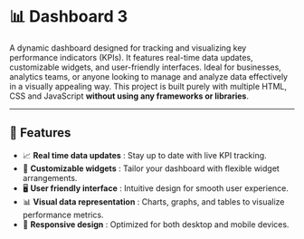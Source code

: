 # 📊 Dashboard 3

A dynamic dashboard designed for tracking and visualizing key performance indicators (KPIs). It features real-time data updates, customizable widgets, and user-friendly interfaces. Ideal for businesses, analytics teams, or anyone looking to manage and analyze data effectively in a visually appealing way. This project is built purely with multiple HTML, CSS and JavaScript **without using any frameworks or libraries**.

---

## 🚀 Features  
- 📈 **Real time data updates** : Stay up to date with live KPI tracking.  
- 🧩 **Customizable widgets** : Tailor your dashboard with flexible widget arrangements.  
- 🖥️ **User friendly interface** : Intuitive design for smooth user experience.  
- 📊 **Visual data representation** : Charts, graphs, and tables to visualize performance metrics.  
- 📱 **Responsive design** : Optimized for both desktop and mobile devices.
